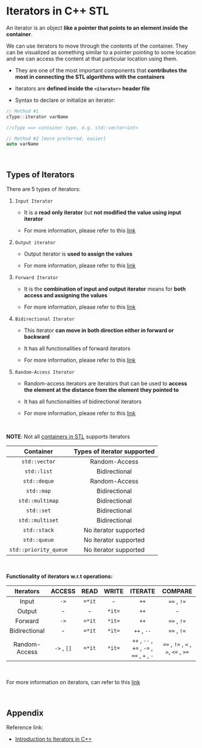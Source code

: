 # Iterators in C++ STL

An iterator is an object **like a pointer that points to an element inside the container**. 

We can use iterators to move through the contents of the container. They can be visualized as something similar to a pointer pointing to some location and we can access the content at that particular location using them.

- They are one of the most important components that **contributes the most in connecting the STL algorithms with the containers**

- Iterators are **defined inside the `<iterator>` header file**

- Syntax to declare or initialize an iterator:

```c++
// Method #1
cType::iterator varName

//cType ==> container type, e.g. std::vector<int>

// Method #2 [more preferred, easier]
auto varName
```

<br>

## Types of Iterators

There are 5 types of iterators:

1) `Input Iterator`

    - It is a **read only iterator** but **not modified the value using input iterator**

    - For more information, please refer to this <a href="https://www.geeksforgeeks.org/cpp/input-iterators-in-cpp/">link</a>

2) `Output iterator`

    - Output iterator is **used to assign the values**

    - For more information, please refer to this <a href="https://www.geeksforgeeks.org/cpp/output-iterators-cpp/">link</a>

3) `Forward Iterator`

    - It is the **combination of input and output iterator** means for **both access and assigning the values**

    - For more information, please refer to this <a href="https://www.geeksforgeeks.org/cpp/forward-iterators-in-cpp/">link</a>

4) `Bidirectional Iterator`

    - This iterator **can move in both direction either in forward or backward**
    
    - It has all functionalities of forward iterators

    - For more information, please refer to this <a href="https://www.geeksforgeeks.org/cpp/bidirectional-iterators-in-cpp/">link</a>

5) `Random-Access Iterator`

    - Random-access iterators are iterators that can be used to **access the element at the distance from the element they pointed to**
    
    - It has all functionalities of bidirectional iterators

    - For more information, please refer to this <a href="https://www.geeksforgeeks.org/cpp/random-access-iterators-in-cpp/">link</a>

<br>

**NOTE**: Not all [containers in STL](./12_STL_Containers.md) supports iterators

| Container | Types of iterator supported |
|:---:|:---:|
| `std::vector` | Random-Access |
| `std::list` | Bidirectional |
| `std::deque` | Random-Access |
| `std::map` | Bidirectional |
| `std::multimap` | Bidirectional |
| `std::set` | Bidirectional |
| `std::multiset` | Bidirectional |
| `std::stack` | No iterator supported |
| `std::queue` | No iterator supported |
| `std::priority_queue` | No iterator supported |

<br>

**Functionality of iterators w.r.t operations:**

| Iterators | ACCESS | READ | WRITE | ITERATE | COMPARE |
|:---:|:---:|:---:|:---:|:---:|:---:|
| Input | `->` | `=*it` | - | `++` | `==` , `!=` |
| Output | - | - | `*it=` | `++` | - |
| Forward | `->` | `=*it` | `*it=` | `++` | `==` , `!=` |
| Bidirectional | - | `=*it` | `*it=` | `++` , `--` | `==` , `!=` |
| Random-Access | `->` , `[]` | `=*it` | `*it=` | `++` , `--` , `+=` , `-=` , `==` , `+` , `-` | `==` , `!=` , `<` ,  `>`, `<=` , `>=` |

<br>

For more information on iterators, can refer to this <a href="https://www.geeksforgeeks.org/cpp/iterators-c-stl/">link</a>

<br>

## Appendix

Reference link:

- <a href="https://www.geeksforgeeks.org/cpp/introduction-iterators-c/">Introduction to Iterators in C++</a>